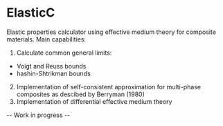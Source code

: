 # ElasticC
Elastic properties calculator using effective medium theory for composite materials.
Main capabilities:
1. Calculate common general limits:
- Voigt and Reuss bounds
- hashin-Shtrikman bounds
2. Implementation of self-consistent approximation for multi-phase composites as descibed by Berryman (1980)
3. Implementation of differential effective medium theory

-- Work in progress --

 
